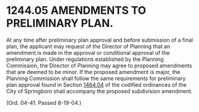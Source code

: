 1244.05 AMENDMENTS TO PRELIMINARY PLAN.
=======================================

At any time after preliminary plan approval and before submission of a
final plan, the applicant may request of the Director of Planning that
an amendment is made in the approval or conditional approval of the
preliminary plan. Under regulations established by the Planning
Commission, the Director of Planning may agree to proposed amendments
that are deemed to be minor. If the proposed amendment is major, the
Planning Commission shall follow the same requirements for preliminary
plan approval found in Section [1464.04](4a4745af.html) of the codified
ordinances of the City of Springboro shall accompany the proposed
subdivision amendment.

(Ord. 04-41. Passed 8-19-04.)
